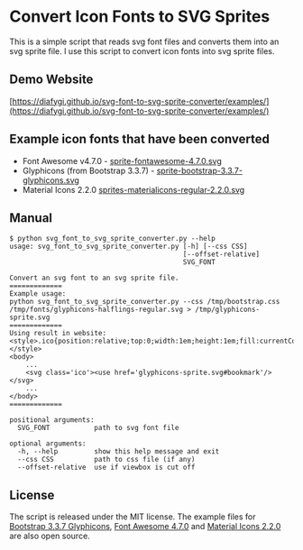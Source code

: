 # Convert Icon Fonts to SVG Sprites

This is a simple script that reads svg font files and converts
them into an svg sprite file. I use this script to convert icon
fonts into svg sprite files.

## Demo Website

[https://diafygi.github.io/svg-font-to-svg-sprite-converter/examples/](https://diafygi.github.io/svg-font-to-svg-sprite-converter/examples/)

## Example icon fonts that have been converted

* Font Awesome v4.7.0 - [sprite-fontawesome-4.7.0.svg](examples/sprite-fontawesome-4.7.0.svg)
* Glyphicons (from Bootstrap 3.3.7) - [sprite-bootstrap-3.3.7-glyphicons.svg](examples/sprite-bootstrap-3.3.7-glyphicons.svg)
* Material Icons 2.2.0 [sprites-materialicons-regular-2.2.0.svg](examples/sprites-materialicons-regular-2.2.0.svg)

## Manual

```
$ python svg_font_to_svg_sprite_converter.py --help
usage: svg_font_to_svg_sprite_converter.py [-h] [--css CSS]
                                           [--offset-relative]
                                           SVG_FONT

Convert an svg font to an svg sprite file.
=============
Example usage:
python svg_font_to_svg_sprite_converter.py --css /tmp/bootstrap.css /tmp/fonts/glyphicons-halflings-regular.svg > /tmp/glyphicons-sprite.svg
=============
Using result in website:
<style>.ico{position:relative;top:0;width:1em;height:1em;fill:currentColor;}</style>
<body>
    ...
    <svg class='ico'><use href='glyphicons-sprite.svg#bookmark'/></svg>
    ...
</body>
=============

positional arguments:
  SVG_FONT           path to svg font file

optional arguments:
  -h, --help         show this help message and exit
  --css CSS          path to css file (if any)
  --offset-relative  use if viewbox is cut off
```


## License

The script is released under the MIT license. The example files for [Bootstrap 3.3.7 Glyphicons](https://getbootstrap.com/docs/3.3/components/#glyphicons), [Font Awesome 4.7.0](https://fontawesome.com/v4.7.0/) and [Material Icons 2.2.0](https://github.com/google/material-design-icons/tree/master/iconfont) are also open source.

